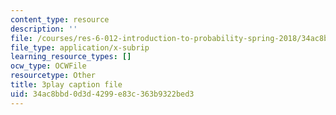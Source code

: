 ```yaml
---
content_type: resource
description: ''
file: /courses/res-6-012-introduction-to-probability-spring-2018/34ac8bbd0d3d4299e83c363b9322bed3_GnEyIawrWBg.srt
file_type: application/x-subrip
learning_resource_types: []
ocw_type: OCWFile
resourcetype: Other
title: 3play caption file
uid: 34ac8bbd-0d3d-4299-e83c-363b9322bed3
---
```

